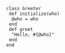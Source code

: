     class Greeter
     def initialize(who)
      @who = who
     end
     def greet
      "Hello, #{@who}"
     end
    end